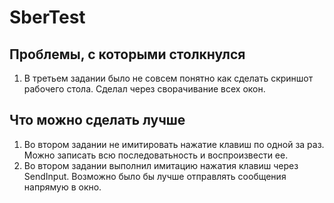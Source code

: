# SberTest
## Проблемы, с которыми столкнулся
1. В третьем задании было не совсем понятно как сделать скриншот рабочего стола. Сделал через сворачивание всех окон.
## Что можно сделать лучше
1. Во втором задании не имитировать нажатие клавиш по одной за раз. Можно записать всю последоватьность и воспроизвести ее.
2. Во втором задании выполнил имитацию нажатия клавиш через SendInput. Возможно было бы лучше отправлять сообщения напрямую в окно.
